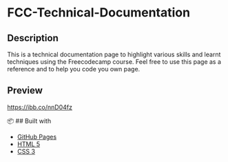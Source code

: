 # FCC-Technical-Documentation

## Description
This is a technical documentation page to highlight various skills and learnt techniques using the Freecodecamp course. Feel free to use this page as a reference and to help you code you own page.

## Preview
https://ibb.co/nnD04fz

:package: ## Built with
- [GitHub Pages](https://pages.github.com)
- [HTML 5](https://developer.mozilla.org/en-US/docs/Web/Guide/HTML/HTML5)
- [CSS 3](https://developer.mozilla.org/en-US/docs/Learn/CSS/First_steps)

